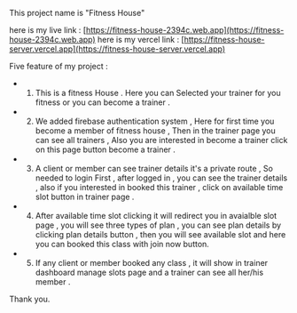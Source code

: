 This project name is "Fitness House"

here is my live link : [https://fitness-house-2394c.web.app](https://fitness-house-2394c.web.app)
here is my vercel link : [https://fitness-house-server.vercel.app](https://fitness-house-server.vercel.app)

Five feature of my project :

- 1. This is a fitness House . Here you can Selected your trainer for you fitness or you can become a trainer .
- 2. We added firebase authentication system , Here  for first time you become a member of fitness house , Then in the trainer page you can see all trainers , Also you are interested in become a trainer click on this page button become a trainer  .
- 3. A client or member can see trainer details it's a private route , So needed to login First , after logged in , you can see the trainer details , also if you interested in booked this trainer , click on available time slot button in trainer page .
- 4. After available time slot clicking it will redirect  you in avaialble slot page , you will see three types of plan , you can see plan details by clicking plan details button , then you will see available slot and here you can booked this class with join now button.
- 5. If any client or member booked any class , it will show in trainer dashboard manage slots page and a trainer can see all her/his member  .

Thank you.